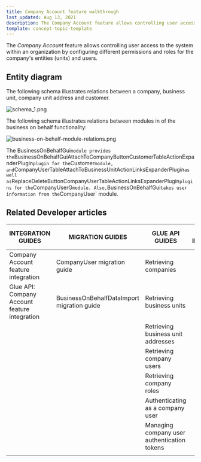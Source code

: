 ```yaml
---
title: Company Account feature walkthrough
last_updated: Aug 13, 2021
description: The Company Account feature allows controlling user access to the system within an organization by configuring different permissions and roles for the company's entities (units) and users.
template: concept-topic-template
---
```


The _Company Account_ feature allows controlling user access to the system within an organization by configuring different permissions and roles for the company's entities (units) and users.

<!--
To learn more about the feature and to find out how end users use it, see [ feature overview]() for business users.
-->

## Entity diagram

The following schema illustrates relations between a company, business unit, company unit address and customer.

<div class="width-100">

![schema_1.png](https://spryker.s3.eu-central-1.amazonaws.com/docs/Features/Company+Account+Management/Company+Account/Company+Account:+Module+Relations/schema_1.png)

</div>

The following schema illustrates relations between modules in of the business on behalf functionality:

<div class="width-100">

![business-on-behalf-module-relations.png](https://spryker.s3.eu-central-1.amazonaws.com/docs/Features/Company+Account+Management/Business+on+Behalf/Business+on+Behalf+Feature+Overview/business-on-behalf-module-relations.png)

</div>

The BusinessOnBehalfGui` module provides the `BusinessOnBehalfGuiAttachToCompanyButtonCustomerTableActionExpanderPlugin` plugin for the `Customer` module, and `CompanyUserTableAttachToBusinessUnitActionLinksExpanderPlugin` as well as `ReplaceDeleteButtonCompanyUserTableActionLinksExpanderPlugin` plugins for the `CompanyUserG` module. Also, `BusinessOnBehalfGui` takes user information from the `CompanyUser` module.

## Related Developer articles

|INTEGRATION GUIDES  | MIGRATION GUIDES | GLUE API GUIDES  | DATA IMPORT | TUTORIALS AND HOWTOS |
|---------|---------|---------|---------|---------|
| Company Account feature integration  | CompanyUser migration guide  | Retrieving companies  |   | HowTo - Generate a Token for Login  |
| Glue API: Company Account feature integration | BusinessOnBehalfDataImport migration guide  | Retrieving business units  |   |   |
|   |   | Retrieving business unit addresses |   |   |
|   |   | Retrieving company users  |   |   |
|   |   | Retrieving company roles  |   |   |
|   |   | Authenticating as a company user  |   |   |
|   |   | Managing company user authentication tokens  |   |   |
|   |   |   |   |   |
